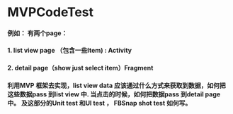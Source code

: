 # MVPCodeTest
#### 例如： 有两个page：
#### 1. list view page （包含一些Item) :  Activity
#### 2. detail page（show just select item）Fragment

#### 利用MVP 框架去实现，list view data 应该通过什么方式来获取到数据，如何把这些数据pass 到list view 中. 当点击的时候，如何把数据pass 到detail page中。 及这部分的Unit test  和UI test ， FBSnap shot test 如何写。